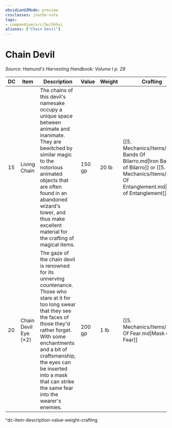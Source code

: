```yaml
---
obsidianUIMode: preview
cssclasses: json5e-note
tags:
- compendium/src/5e/hhhvi
aliases: ["Chain Devil"]
---
```

# Chain Devil
*Source: Hamund's Harvesting Handbook: Volume I p. 29* 

| DC | Item | Description | Value | Weight | Crafting |
|----|------|-------------|-------|--------|----------|
| 15 | Living Chain | The chains of this devil's namesake occupy a unique space between animate and inanimate. They are bewitched by similar magic to the notorious animated objects that are often found in an abandoned wizard's tower, and thus make excellent material for the crafting of magical items. | 150 gp | 20 lb | [[5. Mechanics/Items/Iron Bands Of Bilarro.md\|Iron Bands of Bilarro]] or [[5. Mechanics/Items/Chain Of Entanglement.md\|Chain of Entanglement]] |
| 20 | Chain Devil Eye (×2) | The gaze of the chain devil is renowned for its unnerving countenance. Those who stare at it for too long swear that they see the faces of those they'd rather forget. With some enchantments and a bit of craftsmanship, the eyes can be inserted into a mask that can strike the same fear into the wearer's enemies. | 200 gp | 1 lb | [[5. Mechanics/Items/Mask Of Fear.md\|Mask of Fear]] |
^dc-item-description-value-weight-crafting